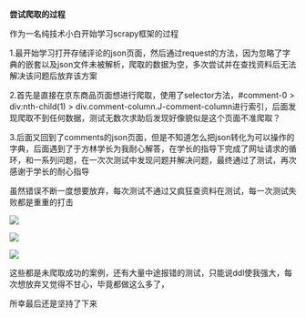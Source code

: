**尝试爬取的过程**

作为一名纯技术小白开始学习scrapy框架的过程

1.最开始学习打开存储评论的json页面，然后通过request的方法，因为忽略了字典的嵌套以及json文件未被解析，爬取的数据为空，多次尝试并在查找资料后无法解决该问题后放弃该方案

2.首先是直接在京东商品页面想进行爬取，使用了selector方法，#comment-0 > div:nth-child(1) > div.comment-column.J-comment-column进行索引，后面发现爬取不到任何数据，测试无数次求助后发现好像貌似是这个页面不准爬取？

3.后面又回到了comments的json页面，但是不知道怎么把json转化为可以操作的字典，后面遇到了于方林学长为我耐心解答，在学长的指导下完成了网址请求的循环，和一系列问题，在一次次测试中发现问题并解决问题，最终通过了测试，再次感谢于学长的耐心指导

虽然错误不断一度想要放弃，每次测试不通过又疯狂查资料在测试，每一次测试失败都是重重的打击



![](C:\Users\24557\Desktop\markdown\QQ图片20221014212503.png)

![](C:\Users\24557\Desktop\markdown\QQ图片20221014212508.png)

![](C:\Users\24557\Desktop\markdown\QQ图片20221014212451.png)

这些都是未爬取成功的案例，还有大量中途报错的测试，只能说ddl使我强大，每次想放弃又觉得不甘心，毕竟都做这么多了，

所幸最后还是坚持了下来